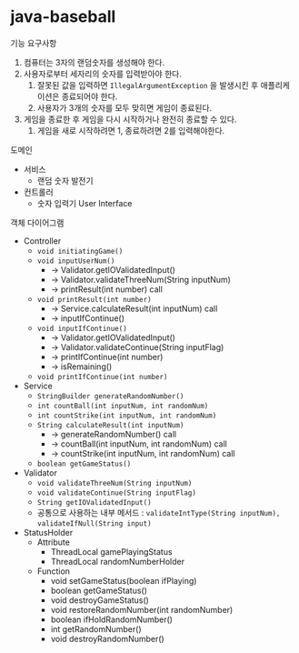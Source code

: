 # java-baseball

기능 요구사항

1. 컴퓨터는 3자의 랜덤숫자를 생성해야 한다.
2. 사용자로부터 세자리의 숫자를 입력받아야 한다.
    1. 잘못된 값을 입력하면 `IllegalArgumentException` 을 발생시킨 후 애플리케이션은 종료되어야 한다.
    2. 사용자가 3개의 숫자를 모두 맞히면 게임이 종료된다.
3. 게임을 종료한 후 게임을 다시 시작하거나 완전히 종료할 수 있다.
    1. 게임을 새로 시작하려면 1, 종료하려면 2를 입력해야한다.

도메인

- 서비스
    - 랜덤 숫자 발전기
- 컨트롤러
    - 숫자 입력기 User Interface

객체 다이어그램

- Controller
    - `void initiatingGame()`
    - `void inputUserNum()`
        - → Validator.getIOValidatedInput()
        - → Validator.validateThreeNum(String inputNum)
        - → printResult(int number) call
    - `void printResult(int number)`
        - → Service.calculateResult(int inputNum) call
        - → inputIfContinue()
    - `void inputIfContinue()`
        - → Validator.getIOValidatedInput() 
        - → Validator.validateContinue(String inputFlag)
        - → printIfContinue(int number)
        - → isRemaining()
    - `void printIfContinue(int number)`
- Service
    - `StringBuilder generateRandomNumber()`
    - `int countBall(int inputNum, int randomNum)`
    - `int countStrike(int inputNum, int randomNum)`
    - `String calculateResult(int inputNum)`
        - → generateRandomNumber() call
        - → countBall(int inputNum, int randomNum) call
        - → countStrike(int inputNum, int randomNum) call
    - `boolean getGameStatus()`
- Validator
    - `void validateThreeNum(String inputNum)`
    - `void validateContinue(String inputFlag)`
    - `String getIOValidatedInput()`
    - 공통으로 사용하는 내부 메서드 : `validateIntType(String inputNum),` `validateIfNull(String input)`
- StatusHolder
  - Attribute 
    - ThreadLocal<Boolean> gamePlayingStatus
    - ThreadLocal<Integer> randomNumberHolder
  - Function
    - void setGameStatus(boolean ifPlaying)
    - boolean getGameStatus()
    - void destroyGameStatus()
    - void restoreRandomNumber(int randomNumber)
    - boolean ifHoldRandomNumber()
    - int getRandomNumber()
    - void destroyRandomNumber()